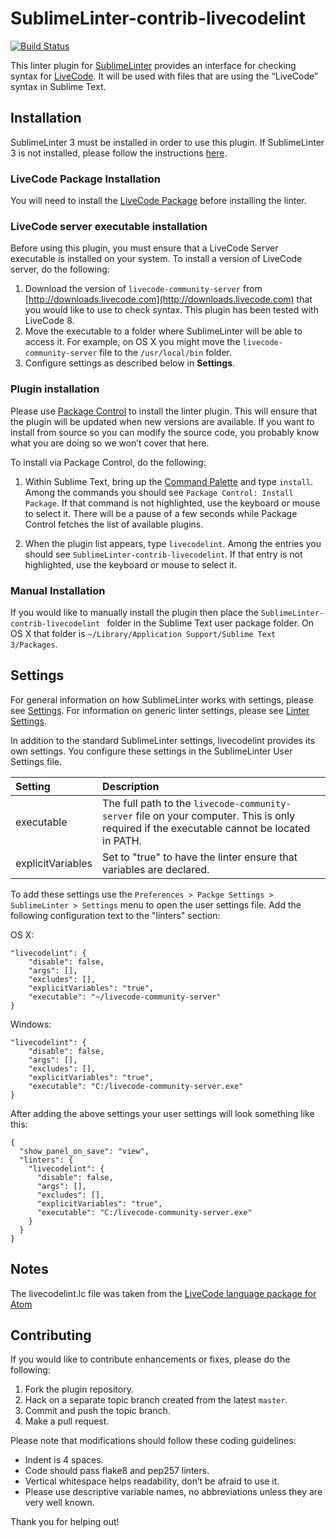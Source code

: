 SublimeLinter-contrib-livecodelint
================================

[![Build Status](https://travis-ci.org/trevordevore/sublimelinter-contrib-livecodelint.svg?branch=master)](https://travis-ci.org/trevordevore/sublimelinter-contrib-livecodelint)

This linter plugin for [SublimeLinter][docs] provides an interface for checking syntax for [LiveCode][livecode-homepage]. It will be used with files that are using the “LiveCode” syntax in Sublime Text.

## Installation
SublimeLinter 3 must be installed in order to use this plugin. If SublimeLinter 3 is not installed, please follow the instructions [here][installation].

### LiveCode Package Installation

You will need to install the [LiveCode Package][livecode-package] before installing the linter.

### LiveCode server executable installation
Before using this plugin, you must ensure that a LiveCode Server executable is installed on your system. To install a version of LiveCode server, do the following:

1. Download the version of `livecode-community-server` from [http://downloads.livecode.com](http://downloads.livecode.com) that you would like to use to check syntax. This plugin has been tested with LiveCode 8.
2. Move the executable to a folder where SublimeLinter will be able to access it. For example, on OS X you might move the `livecode-community-server` file to the `/usr/local/bin` folder.
3. Configure settings as described below in **Settings**.

### Plugin installation
Please use [Package Control][pc] to install the linter plugin. This will ensure that the plugin will be updated when new versions are available. If you want to install from source so you can modify the source code, you probably know what you are doing so we won’t cover that here.

To install via Package Control, do the following:

1. Within Sublime Text, bring up the [Command Palette][cmd] and type `install`. Among the commands you should see `Package Control: Install Package`. If that command is not highlighted, use the keyboard or mouse to select it. There will be a pause of a few seconds while Package Control fetches the list of available plugins.

2. When the plugin list appears, type `livecodelint`. Among the entries you should see `SublimeLinter-contrib-livecodelint`. If that entry is not highlighted, use the keyboard or mouse to select it.

### Manual Installation

If you would like to manually install the plugin then place the `SublimeLinter-contrib-livecodelint ` folder in the Sublime Text user package folder. On OS X that folder is `~/Library/Application Support/Sublime Text 3/Packages`.

## Settings
For general information on how SublimeLinter works with settings, please see [Settings][settings]. For information on generic linter settings, please see [Linter Settings][linter-settings].

In addition to the standard SublimeLinter settings, livecodelint provides its own settings. You configure these settings in the SublimeLinter User Settings file.

|Setting|Description|
|:------|:----------|
|executable|The full path to the `livecode-community-server` file on your computer. This is only required if the executable cannot be located in PATH.|
|explicitVariables|Set to "true" to have the linter ensure that variables are declared.|

To add these settings use the `Preferences > Packge Settings > SublimeLinter > Settings` menu to open the user settings file. Add the following configuration text to the "linters" section:

OS X:

```
"livecodelint": {
    "disable": false,
    "args": [],
    "excludes": [],
    "explicitVariables": "true",
    "executable": "~/livecode-community-server"
}
```

Windows:

```
"livecodelint": {
    "disable": false,
    "args": [],
    "excludes": [],
    "explicitVariables": "true",
    "executable": "C:/livecode-community-server.exe"
}
```

After adding the above settings your user settings will look something like this:

```
{
  "show_panel_on_save": "view",
  "linters": {
    "livecodelint": {
      "disable": false,
      "args": [],
      "excludes": [],
      "explicitVariables": "true",
      "executable": "C:/livecode-community-server.exe"
    }
  }
}
```

## Notes

The livecodelint.lc file was taken from the [LiveCode language package for Atom][livecode-atom]

## Contributing
If you would like to contribute enhancements or fixes, please do the following:

1. Fork the plugin repository.
1. Hack on a separate topic branch created from the latest `master`.
1. Commit and push the topic branch.
1. Make a pull request.

Please note that modifications should follow these coding guidelines:

- Indent is 4 spaces.
- Code should pass flake8 and pep257 linters.
- Vertical whitespace helps readability, don’t be afraid to use it.
- Please use descriptive variable names, no abbreviations unless they are very well known.

Thank you for helping out!

[livecode-homepage]: https://livecode.org
[LiveCode]: https://github.com/trevordevore/livecode-sublimetext
[docs]: http://sublimelinter.readthedocs.org
[installation]: http://sublimelinter.readthedocs.org/en/latest/installation.html
[livecode-package]: https://github.com/trevordevore/livecode-sublimetext
[locating-executables]: http://sublimelinter.readthedocs.org/en/latest/usage.html#how-linter-executables-are-located
[pc]: https://sublime.wbond.net/installation
[cmd]: http://docs.sublimetext.info/en/sublime-text-3/extensibility/command_palette.html
[settings]: http://sublimelinter.readthedocs.org/en/latest/settings.html
[linter-settings]: http://sublimelinter.readthedocs.org/en/latest/linter_settings.html
[livecode-atom]: https://github.com/peter-b/atom-language-livecode
